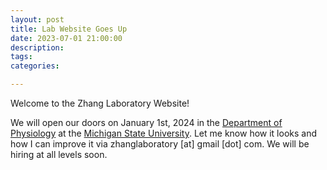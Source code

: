 ```yaml
---
layout: post
title: Lab Website Goes Up
date: 2023-07-01 21:00:00
description:
tags: 
categories:

---
```

Welcome to the Zhang Laboratory Website! 

We will open our doors on January 1st, 2024 in the [Department of Physiology](https://physiology.natsci.msu.edu/) at the [Michigan State University](https://msu.edu/). Let me know how it looks and how I can improve it via zhanglaboratory [at] gmail [dot] com.
We will be hiring at all levels soon.